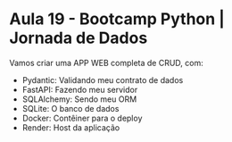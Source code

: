 # Aula 19 - Bootcamp Python | Jornada de Dados

Vamos criar uma APP WEB completa de CRUD, com:

- Pydantic: Validando meu contrato de dados
- FastAPI: Fazendo meu servidor
- SQLAlchemy: Sendo meu ORM
- SQLite: O banco de dados
- Docker: Contêiner para o deploy
- Render: Host da aplicação
